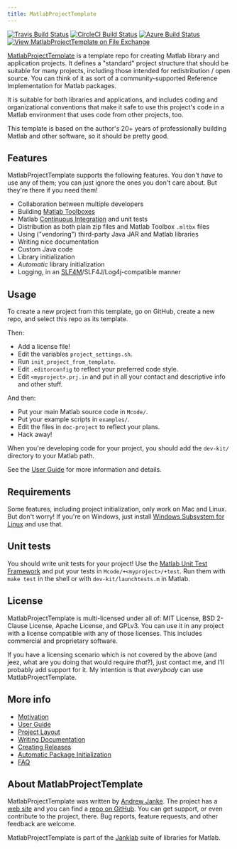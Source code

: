 ```yaml
---
title: MatlabProjectTemplate
---
```


[![Travis Build Status](https://travis-ci.com/janklab/MatlabProjectTemplate.svg?branch=main)](https://travis-ci.com/github/janklab/MatlabProjectTemplate)  [![CircleCI Build Status](https://circleci.com/gh/janklab/MatlabProjectTemplate.svg?style=shield)](https://circleci.com/gh/janklab/MatlabProjectTemplate) [![Azure Build Status](https://dev.azure.com/janklab/MatlabProjectTemplate/_apis/build/status/janklab.MatlabProjectTemplate?branchName=main)](https://dev.azure.com/janklab/MatlabProjectTemplate/_build/latest?definitionId=1&branchName=main) [![View MatlabProjectTemplate on File Exchange](https://www.mathworks.com/matlabcentral/images/matlab-file-exchange.svg)](https://www.mathworks.com/matlabcentral/fileexchange/85840-matlabprojecttemplate)

[MatlabProjectTemplate](https://github.com/janklab/MatlabProjectTemplate) is a template repo for creating Matlab library and application projects. It defines a "standard" project structure that should be suitable for many projects, including those intended for redistribution / open source. You can think of it as sort of a community-supported Reference Implementation for Matlab packages.

It is suitable for both libraries and applications, and includes coding and organizational conventions that make it safe to use this project's code in a Matlab environment that uses code from other projects, too.

This template is based on the author's 20+ years of professionally building Matlab and other software, so it should be pretty good.

## Features

MatlabProjectTemplate supports the following features. You don't _have_ to use any of them; you can just ignore the ones you don't care about. But they're there if you need them!

* Collaboration between multiple developers
* Building [Matlab Toolboxes](https://www.mathworks.com/help/matlab/matlab_prog/create-and-share-custom-matlab-toolboxes.html)
* Matlab [Continuous Integration](https://www.mathworks.com/solutions/continuous-integration.html) and unit tests
* Distribution as both plain zip files and Matlab Toolbox `.mltbx` files
* Using ("vendoring") third-party Java JAR and Matlab libraries
* Writing nice documentation
* Custom Java code
* Library initialization
* _Automatic_ library initialization
* Logging, in an [SLF4M](https://github.com/janklab/SLF4M)/SLF4J/Log4j-compatible manner

## Usage

To create a new project from this template, go on GitHub, create a new repo, and select this repo as its template.

Then:

* Add a license file!
* Edit the variables `project_settings.sh`.
* Run `init_project_from_template`.
* Edit `.editorconfig` to reflect your preferred code style.
* Edit `<myproject>.prj.in` and put in all your contact and descriptive info and other stuff.

And then:

* Put your main Matlab source code in `Mcode/`.
* Put your example scripts in `examples/`.
* Edit the files in `doc-project` to reflect your plans.
* Hack away!

When you're developing code for your project, you should add the `dev-kit/` directory to your Matlab path.

See the [User Guide](UserGuide.md) for more information and details.

## Requirements

Some features, including project initialization, only work on Mac and Linux. But don't worry! If you're on Windows, just install [Windows Subsystem for Linux](https://docs.microsoft.com/en-us/windows/wsl/install-win10) and use that.

## Unit tests

You should write unit tests for your project! Use the [Matlab Unit Test Framework](https://www.mathworks.com/help/matlab/matlab-unit-test-framework.html) and put your tests in `Mcode/+<myproject>/+test`. Run them with `make test` in the shell or with `dev-kit/launchtests.m` in Matlab.

## License

MatlabProjectTemplate is multi-licensed under all of: MIT License, BSD 2-Clause License, Apache License, and GPLv3. You can use it in any project with a license compatible with any of those licenses. This includes commercial and proprietary software.

If you have a licensing scenario which is not covered by the above (and jeez, what are you doing that would require _that_?), just contact me, and I'll probably add support for it. My intention is that _everybody_ can use MatlabProjectTemplate.

## More info

* [Motivation](Motivation.html)
* [User Guide](UserGuide.html)
* [Project Layout](ProjectLayout.html)
* [Writing Documentation](WritingDocumentation.html)
* [Creating Releases](Releasing.html)
* [Automatic Package Initialization](AutoInitialization.html)
* [FAQ](FAQ.html)

## About MatlabProjectTemplate

MatlabProjectTemplate was written by [Andrew Janke](https://apjanke.net). The project has a [web site](https://matlabprojecttemplate.janklab.net) and you can find a [repo on GitHub](https://github.com/janklab/MatlabProjectTemplate). You can get support, or even contribute to the project, there. Bug reports, feature requests, and other feedback are welcome.

MatlabProjectTemplate is part of the [Janklab](https://janklab.net) suite of libraries for Matlab.

